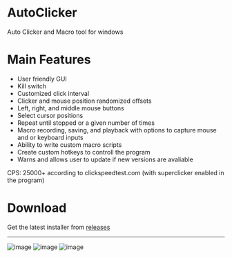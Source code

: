 # AutoClicker
Auto Clicker and Macro tool for windows

# Main Features
  * User friendly GUI
  * Kill switch
  * Customized click interval
  * Clicker and mouse position randomized offsets
  * Left, right, and middle mouse buttons
  * Select cursor positions
  * Repeat until stopped or a given number of times
  * Macro recording, saving, and playback with options to capture mouse and or keyboard inputs
  * Ability to write custom macro scripts 
  * Create custom hotkeys to controll the program
  * Warns and allows user to update if new versions are avaliable

CPS: 25000+ according to clickspeedtest.com (with superclicker enabled in the program)

# Download
Get the latest installer from [releases](https://github.com/Assassin654/AutoClicker/releases/latest)


***
![image](https://user-images.githubusercontent.com/80000135/227387081-a0f35799-2859-42b5-9baa-0c95d5919a6e.png)
![image](https://user-images.githubusercontent.com/80000135/227387127-d3acff3a-96e1-4c30-8c32-c6463939693a.png)
![image](https://user-images.githubusercontent.com/80000135/227387144-d7c1d16c-8712-4c80-b307-56371fa89261.png)

